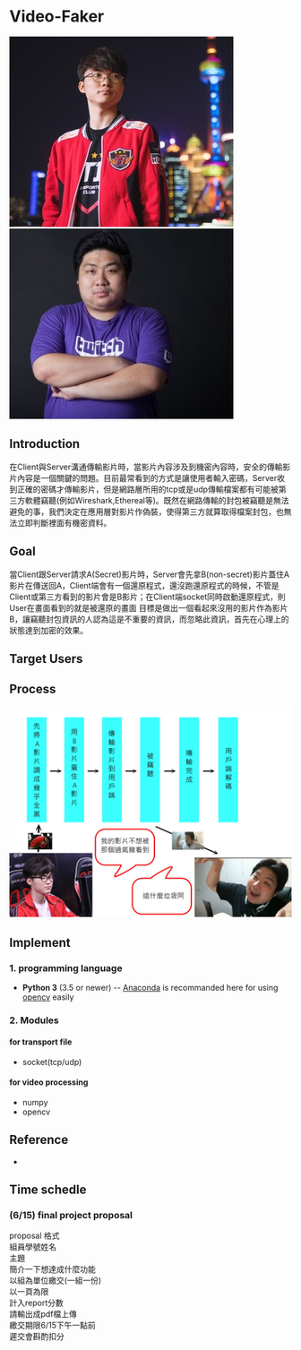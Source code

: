 # Video-Faker
![](./asset/faker.jpg)![](./asset/gg.jpg)
## Introduction
  在Client與Server溝通傳輸影片時，當影片內容涉及到機密內容時，安全的傳輸影片內容是一個關鍵的問題。目前最常看到的方式是讓使用者輸入密碼，Server收到正確的密碼才傳輸影片，但是網路層所用的tcp或是udp傳輸檔案都有可能被第三方軟體竊聽(例如Wireshark,Ethereal等)。既然在網路傳輸的封包被竊聽是無法避免的事，我們決定在應用層對影片作偽裝，使得第三方就算取得檔案封包，也無法立即判斷裡面有機密資料。

## Goal
  當Client跟Server請求A(Secret)影片時，Server會先拿B(non-secret)影片蓋住A影片在傳送回A，Client端會有一個還原程式，還沒跑還原程式的時候，不管是Client或第三方看到的影片會是B影片；在Client端socket同時啟動還原程式，則User在畫面看到的就是被還原的畫面
  目標是做出一個看起來沒用的影片作為影片B，讓竊聽封包資訊的人認為這是不重要的資訊，而忽略此資訊，首先在心理上的狀態達到加密的效果。
  
## Target Users  
  
  
## Process
  ![](./asset/PROCESS.jpg)

## Implement
### 1. programming language
- **Python 3** (3.5 or newer)
-- [Anaconda](https://www.anaconda.com/what-is-anaconda/) is recommanded here for using [opencv](https://opencv.org) easily

### 2. Modules
#### for transport file
- socket(tcp/udp)
#### for video processing
- numpy
- opencv



## Reference
- []()


## Time schedle
### (6/15) final project proposal
proposal 格式  
組員學號姓名  
主題  
簡介一下想達成什麼功能  
以組為單位繳交(一組一份)  
以一頁為限  
計入report分數  
請輸出成pdf檔上傳  
繳交期限6/15下午一點前  
遲交會斟酌扣分
